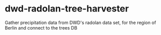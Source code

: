# dwd-radolan-tree-harvester
Gather precipitation data from DWD's radolan data set, for the region of Berlin and connect to the trees DB
